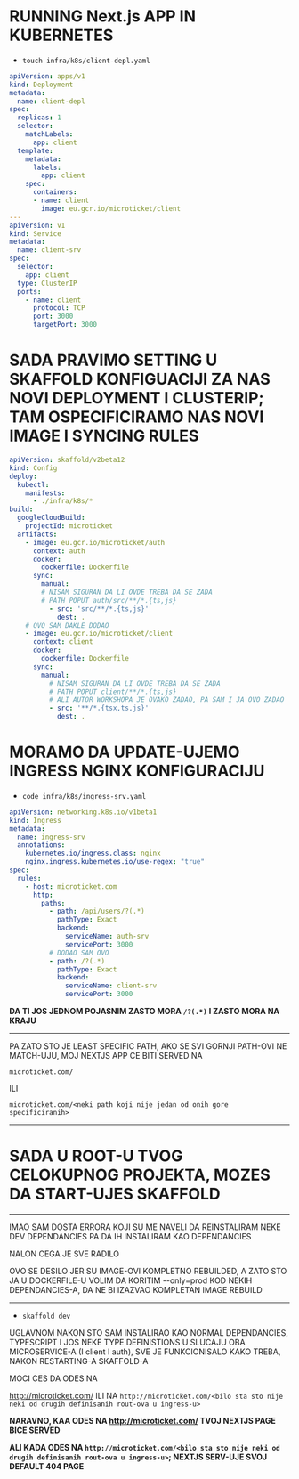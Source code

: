 # RUNNING Next.js APP IN KUBERNETES

- `touch infra/k8s/client-depl.yaml`

```yaml
apiVersion: apps/v1
kind: Deployment
metadata:
  name: client-depl
spec:
  replicas: 1
  selector:
    matchLabels:
      app: client
  template:
    metadata:
      labels:
        app: client
    spec:
      containers:
      - name: client
        image: eu.gcr.io/microticket/client
---
apiVersion: v1
kind: Service
metadata:
  name: client-srv
spec:
  selector:
    app: client
  type: ClusterIP
  ports:
    - name: client
      protocol: TCP
      port: 3000
      targetPort: 3000

```

# SADA PRAVIMO SETTING U SKAFFOLD KONFIGUACIJI ZA NAS NOVI DEPLOYMENT I CLUSTERIP; TAM OSPECIFICIRAMO NAS NOVI IMAGE I SYNCING RULES

```yaml
apiVersion: skaffold/v2beta12
kind: Config
deploy:
  kubectl:
    manifests:
      - ./infra/k8s/*
build:
  googleCloudBuild:
    projectId: microticket
  artifacts:
    - image: eu.gcr.io/microticket/auth
      context: auth
      docker:
        dockerfile: Dockerfile
      sync:
        manual:
        # NISAM SIGURAN DA LI OVDE TREBA DA SE ZADA
        # PATH POPUT auth/src/**/*.{ts,js}
          - src: 'src/**/*.{ts,js}'
            dest: .
    # OVO SAM DAKLE DODAO
    - image: eu.gcr.io/microticket/client
      context: client
      docker:
        dockerfile: Dockerfile
      sync:
        manual:
          # NISAM SIGURAN DA LI OVDE TREBA DA SE ZADA
          # PATH POPUT client/**/*.{ts,js}
          # ALI AUTOR WORKSHOPA JE OVAKO ZADAO, PA SAM I JA OVO ZADAO
          - src: '**/*.{tsx,ts,js}'
            dest: .
```

# MORAMO DA UPDATE-UJEMO INGRESS NGINX KONFIGURACIJU

- `code infra/k8s/ingress-srv.yaml`

```yaml
apiVersion: networking.k8s.io/v1beta1
kind: Ingress
metadata:
  name: ingress-srv
  annotations:
    kubernetes.io/ingress.class: nginx
    nginx.ingress.kubernetes.io/use-regex: "true"
spec:
  rules:
    - host: microticket.com
      http:
        paths:
          - path: /api/users/?(.*)
            pathType: Exact
            backend:
              serviceName: auth-srv
              servicePort: 3000
          # DODAO SAM OVO
          - path: /?(.*)
            pathType: Exact
            backend:
              serviceName: client-srv
              servicePort: 3000
```

**DA TI JOS JEDNOM POJASNIM ZASTO MORA `/?(.*)` I ZASTO MORA NA KRAJU**

***

PA ZATO STO JE LEAST SPECIFIC PATH, AKO SE SVI GORNJI PATH-OVI NE MATCH-UJU, MOJ NEXTJS APP CE BITI SERVED NA

`microticket.com/`

ILI 

`microticket.com/<neki path koji nije jedan od onih gore specificiranih>`

***

# SADA U ROOT-U TVOG CELOKUPNOG PROJEKTA, MOZES DA START-UJES SKAFFOLD

***

IMAO SAM DOSTA ERRORA KOJI SU ME NAVELI DA REINSTALIRAM NEKE DEV DEPENDANCIES PA DA IH INSTALIRAM KAO DEPENDANCIES

NALON CEGA JE SVE RADILO

OVO SE DESILO JER SU IMAGE-OVI KOMPLETNO REBUILDED, A ZATO STO JA U DOCKERFILE-U VOLIM DA KORITIM --only=prod KOD NEKIH DEPENDANCIES-A, DA NE BI IZAZVAO KOMPLETAN IMAGE REBUILD

***

- `skaffold dev`

UGLAVNOM NAKON STO SAM INSTALIRAO KAO NORMAL DEPENDANCIES, TYPESCRIPT I JOS NEKE TYPE DEFINISTIONS U SLUCAJU OBA MICROSERVICE-A (I client I auth), SVE JE FUNKCIONISALO KAKO TREBA, NAKON RESTARTING-A SKAFFOLD-A

MOCI CES DA ODES NA

<http://microticket.com/> ILI NA `http://microticket.com/<bilo sta sto nije neki od drugih definisanih rout-ova u ingress-u>`

**NARAVNO, KAA ODES NA <http://microticket.com/> TVOJ NEXTJS PAGE BICE SERVED**

**ALI KADA ODES NA `http://microticket.com/<bilo sta sto nije neki od drugih definisanih rout-ova u ingress-u>`; NEXTJS SERV-UJE SVOJ DEFAULT 404 PAGE**
